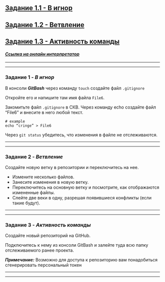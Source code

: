 ## [Задание 1.1 - В игнор](#task_1)
## [Задание 1.2 - Ветвление](#task_2)
## [Задание 1.3 - Активность команды](#task_3)

#### [_Ссылка на онлайн интерпретатор_](https://www.online-python.com/)
_________________________________________
_________________________________________

### Задание 1 - _В игнор_ <a name="task_1"></a>
В консоли **_GitBash_** через команду `touch` создайте файл `.gitignore`

Откройте его и напишите там имя файла `File6`. 

Закомитьте файл `.gitignore` в СКВ.
Через команду echo создайте файл “File6” и внесите в него любой текст. 
```shell
# example
echo “cringe” > File6
```
Через `git status` убедитесь, что изменения в файле не отслеживаются.
________________________________________
_________________________________________
### Задание 2 - _Ветвление_ <a name="task_2"></a>

Создайте новую ветку в репозитории и переключитесь на нее.  
- Измените несколько файлов. 
- Занесите изменения в новую ветку. 
- Переключитесь на основную ветку и посмотрите, как отображаются измененные файлы. 
- Слейте две веки в одну, разрешая появившиеся конфликты (если такие будут).

________________________________________
_________________________________________

### Задание 3 - _Активность команды_ <a name="task_3"></a>
Создайте новый репозиторий на GitHub. 

Подключитесь к нему из консоли GitBash и залейте туда всю папку отслеживаемого ранее проекта.

**_Примечание:_** Возможно для доступа к репозиторию вам понадобиться сгенерировать персональный токен

________________________________________
_________________________________________